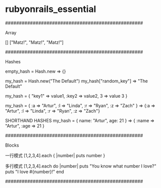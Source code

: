 # rubyonrails_essential


##################################################

Array

[]
["Matz!", "Matz!", "Matz!"]

##################################################

Hashes

empty_hash = Hash.new
=> {}

my_hash = Hash.new("The Default")
my_hash["random_key"]
=> "The Default"

my_hash = {
  "key1" => value1,
  :key2  => value2,
  3 => value 3
}

my_hash = {
  :a => "Artur",
  :l => "Linda",
  :r => "Ryan",
  :z => "Zach"
}
=> {:a => "Artur", :l => "Linda", :r => "Ryan", :z => "Zach"}

SHORTHAND HASHES
my_hash = {
  name: "Artur",
  age:  21
}
=> { :name => "Artur", :age => 21 }

##################################################

Blocks

一行模式 
[1,2,3,4].each { |number| puts number }

多行模式
[1,2,3,4].each do |number|
  puts "You know what number I love?"
  puts "I love #{number}!"
end

##################################################
